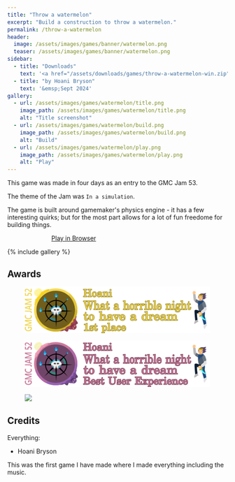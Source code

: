 ```yaml
---
title: "Throw a watermelon"
excerpt: "Build a construction to throw a watermelon."
permalink: /throw-a-watermelon
header:
  image: /assets/images/games/banner/watermelon.png
  teaser: /assets/images/games/banner/watermelon.png
sidebar:
  - title: "Downloads"
    text: '<a href="/assets/downloads/games/throw-a-watermelon-win.zip" class="btn btn--primary download-btn"><img src="/assets/icons/windows.svg" class="download-svg"/>Windows</a>'
  - title: "by Hoani Bryson"
    text: '&emsp;Sept 2024'
gallery:
  - url: /assets/images/games/watermelon/title.png
    image_path: /assets/images/games/watermelon/title.png
    alt: "Title screenshot"
  - url: /assets/images/games/watermelon/build.png
    image_path: /assets/images/games/watermelon/build.png
    alt: "Build"
  - url: /assets/images/games/watermelon/play.png
    image_path: /assets/images/games/watermelon/play.png
    alt: "Play"
---
```


This game was made in four days as an entry to the GMC Jam 53. 

The theme of the Jam was `In a simulation`.

The game is built around gamemaker's physics engine - it has a few interesting quirks; but for the most part allows for a lot of fun freedome for building things.

<a href="https://gx.games/games/4tl1i7/throw-a-watermelon/" class="btn btn--primary" style="margin-left:20%;width:60%">Play in Browser</a>

{% include gallery %}

## Awards

<figure style="margin-bottom:0"><img src="/assets/images/games/dream/medals/rank120.png"></figure> 
<figure style="margin-bottom:0"><img src="/assets/images/games/dream/medals/ux120.png"></figure> 
<figure style="margin-bottom:0"><img src="/assets/images/games/dream/medals/concept120.png"></figure> 

## Credits

Everything:
* Hoani Bryson

This was the first game I have made where I made everything including the music.

